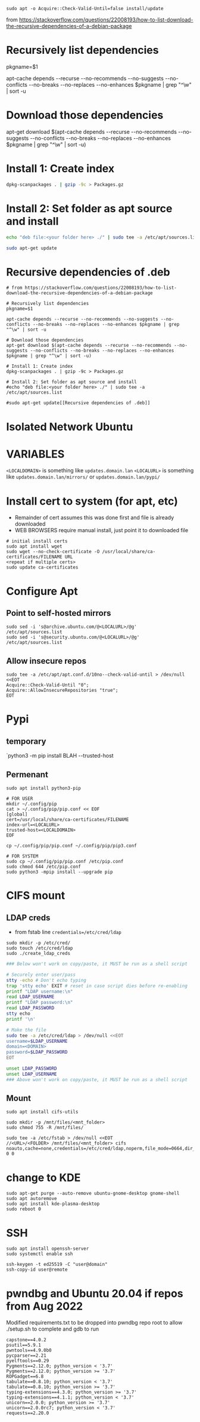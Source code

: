 
```
sudo apt -o Acquire::Check-Valid-Until=false install/update
```

from https://stackoverflow.com/questions/22008193/how-to-list-download-the-recursive-dependencies-of-a-debian-package

# Recursively list dependencies
pkgname=$1

apt-cache depends --recurse --no-recommends --no-suggests --no-conflicts --no-breaks --no-replaces --no-enhances $pkgname | grep "^\w" | sort -u

# Download those dependencies
apt-get download $(apt-cache depends --recurse --no-recommends --no-suggests --no-conflicts --no-breaks --no-replaces --no-enhances $pkgname | grep "^\w" | sort -u)

# Install 1: Create index
```sh
dpkg-scanpackages . | gzip -9c > Packages.gz
```


# Install 2: Set folder as apt source and install
```sh
echo "deb file:<your folder here> ./" | sudo tee -a /etc/apt/sources.list

sudo apt-get update
```


# Recursive dependencies of .deb
```
# from https://stackoverflow.com/questions/22008193/how-to-list-download-the-recursive-dependencies-of-a-debian-package

# Recursively list dependencies
pkgname=$1

apt-cache depends --recurse --no-recommends --no-suggests --no-conflicts --no-breaks --no-replaces --no-enhances $pkgname | grep "^\w" | sort -u

# Download those dependencies
apt-get download $(apt-cache depends --recurse --no-recommends --no-suggests --no-conflicts --no-breaks --no-replaces --no-enhances $pkgname | grep "^\w" | sort -u)

# Install 1: Create index
dpkg-scanpackages . | gzip -9c > Packages.gz

# Install 2: Set folder as apt source and install
#echo "deb file:<your folder here> ./" | sudo tee -a /etc/apt/sources.list

#sudo apt-get update[[Recursive dependencies of .deb]]
```

# Isolated Network Ubuntu
# VARIABLES
`<LOCALDOMAIN>` is something like `updates.domain.lan`
`<LOCALURL>` is something like `updates.domain.lan/mirrors/` or `updates.domain.lan/pypi/`

# Install cert to system (for apt, etc)
- Remainder of cert assumes this was done first and file is already downloaded
- WEB BROWSERS require manual install, just point it to downloaded file

```
# initial install certs
sudo apt install wget
sudo wget --no-check-certificate -O /usr/local/share/ca-certificates/FILENAME URL
<repeat if multiple certs>
sudo update ca-certificates
```

# Configure Apt
## Point to self-hosted mirrors
```
sudo sed -i 's@archive.ubuntu.com/@<LOCALURL>/@g' /etc/apt/sources.list
sudo sed -i 's@security.ubuntu.com/@<LOCALURL>/@g' /etc/apt/sources.list
```

## Allow insecure repos
```
sudo tee -a /etc/apt/apt.conf.d/10no--check-valid-until > /dev/null <<EOT
Acquire::Check-Valid-Until "0";
Acquire::AllowInsecureRepositories "true";
EOT
```

# Pypi
## temporary
`python3 -m pip install BLAH --trusted-host <LOCALDOMAIN>

## Permenant
```
sudo apt install python3-pip

# FOR USER
mkdir ~/.config/pip
cat > ~/.config/pip/pip.conf << EOF
[global]
cert=/usr/local/share/ca-certificates/FILENAME
index-url=<LOCALURL>
trusted-host=<LOCALDOMAIN>
EOF

cp ~/.config/pip/pip.conf ~/.config/pip/pip3.conf

# FOR SYSTEM
sudo cp ~/.config/pip/pip.conf /etc/pip.conf
sudo chmod 644 /etc/pip.conf
sudo python3 -mpip install --upgrade pip
```

# CIFS mount

## LDAP creds
- from fstab line `credentials=/etc/cred/ldap`

```
sudo mkdir -p /etc/cred/
sudo touch /etc/cred/ldap
sudo ./create_ldap_creds
```

```sh create_ldap_creds
### Below won't work on copy/paste, it MUST be run as a shell script

# Securely enter user/pass
stty -echo # Don't echo typing
trap 'stty echo' EXIT # reset in case script dies before re-enabling
printf "LDAP username:\n"
read LDAP_USERNAME
printf "LDAP password:\n"
read LDAP_PASSWORD
stty echo
printf '\n'

# Make the file
sudo tee -a /etc/cred/ldap > /dev/null <<EOT
username=$LDAP_USERNAME
domain=<DOMAIN>
password=$LDAP_PASSWORD
EOT

unset LDAP_PASSWORD
unset LDAP_USERNAME
### Above won't work on copy/paste, it MUST be run as a shell script
```

## Mount
```
sudo apt install cifs-utils

sudo mkdir -p /mnt/files/<mnt_folder>
sudo chmod 755 -R /mnt/files/

sudo tee -a /etc/fstab > /dev/null <<EOT
//<URL>/<FOLDER> /mnt/files/<mnt_folder> cifs noauto,cache=none,credentials=/etc/cred/ldap,noperm,file_mode=0664,dir_mode=0755 0 0
```

# change to KDE
```
sudo apt-get purge --auto-remove ubuntu-gnome-desktop gnome-shell
sudo apt autoremove
sudo apt install kde-plasma-desktop
sudo reboot 0
```

# SSH
```
sudo apt install openssh-server
sudo systemctl enable ssh

ssh-keygen -t ed25519 -C "user@domain"
ssh-copy-id user@remote
```

# pwndbg and Ubuntu 20.04 if repos from Aug 2022
Modified requirements.txt to be dropped into pwndbg repo root to allow ./setup.sh to complete and gdb to run

```
capstone==4.0.2
psutil==5.9.1
pwntools==4.9.0b0
pycparser==2.21
pyelftools==0.29
Pygments==2.12.0; python_version < '3.7'
Pygments==2.12.0; python_version >= '3.7'
ROPGadget==6.8
tabulate==0.8.10; python_version < '3.7'
tabulate==0.8.10; python_version >= '3.7'
typing-extensions==4.3.0; python_version >= '3.7'
typing-extensions==4.1.1; python_version < '3.7'
unicorn==2.0.0; python_version >= '3.7'
unicorn==2.0.0rc7; python_version < '3.7'
requests==2.20.0
```